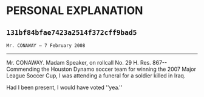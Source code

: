 # PERSONAL EXPLANATION
## `131bf84bfae7423a2514f372cff9bad5`
`Mr. CONAWAY — 7 February 2008`

---


Mr. CONAWAY. Madam Speaker, on rollcall No. 29 H. Res. 867--
Commending the Houston Dynamo soccer team for winning the 2007 Major 
League Soccer Cup, I was attending a funeral for a soldier killed in 
Iraq.

Had I been present, I would have voted ''yea.''
